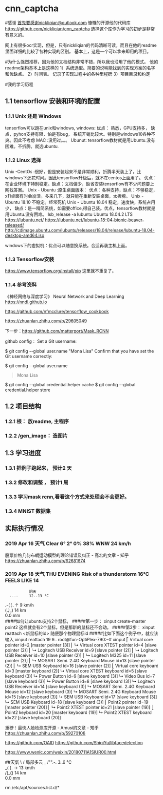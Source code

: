 # cnn_captcha
#感谢
首先要感谢nickliqian@outlook.com 慷慨的开源他的代码库 https://github.com/nickliqian/cnn_captcha 
选择这个库作为学习的初步是非常有意义的。

网上有很多ocr实现，但是，只有nickliqian的代码清晰可读，而且在他的readme里面详细的比较了各种实现的区别。
基本上，这是一个可以拿来即用的项目。

#为什么强烈推荐，因为他的文档结构非常不错，所以我也沿用了他的模式。
他的readme架构基本上是这样的
1）系统选型。简要的说明能找到的实现方案的名字和优缺点。
2）时间表。 记录了实现过程中的各种里程碑
3）项目目录和约定

#我的学习历程
 
## 1.1 tensorflow 安装和环境的配置
### 1.1.1 Unix 还是 Windows
tensorflow可以跑在unix和windows, 
windows:  优点： 熟悉，GPU支持多， 缺点，pyhon支持有限，怕是有bug， 系统开销比较大。特别是windows10各种不爽。因此不考虑
MAC  :没用过。。。
Ubunut: tensorflow教材就是用Ubuntu.没有困难。不折腾，就选ubuntu.

### 1.1.2 Linux 选择
Unix -CentOs :很好，但是安装起来不是非常顺利，折腾半天装上了，比windows下还花时间。因此tensorflow升级后，就不在centos上面用了。
优点：在企业环境下特别稳定。缺点：文档偏少，缺省安装tensorflow有不少问题要上网找答案。
Unix - Ubuntu :原生桌面版本： 优点：各种支持，缺点：不够稳定，x11桌面有时会崩溃。多来几下，就只能在重新安装桌面，太折腾。
Unix - Ubuntu 18.10  不稳定。经常死机
Unix - Ubuntu 18.04  稳定，速度快，系统占用少， 缺点：是一精简系统，如需要office,得自己装。优点，tensorflow教材就是用Ubuntu.没有困难。
lsb_release -a lubuntu 
Ubuntu 18.04.2 LTS
https://lubuntu.net/ 
https://lubuntu.net/lubuntu-18-04-bionic-beaver-released/
http://cdimage.ubuntu.com/lubuntu/releases/18.04/release/lubuntu-18.04-desktop-amd64.iso 

windows下的虚拟机：优点可以随意换系统。合适再装主机上面。

### 1.1.3 Tensorflow安装
https://www.tensorflow.org/install/pip 
这里就不重复了。

### 1.1.4 参考资料

《神经网络与深度学习》 Neural Network and Deep Learning https://nndl.github.io

https://github.com/nfmcclure/tensorflow_cookbook

https://zhuanlan.zhihu.com/p/29605049

下一步：https://github.com/matterport/Mask_RCNN


github config：
Set a Git username:

$ git config --global user.name "Mona Lisa"
Confirm that you have set the Git username correctly:

$ git config --global user.name
> Mona Lisa

$ git config --global credential.helper cache
$ git config --global credential.helper store

## 1.2 项目结构
### 1.2.1 根： 放readme, 主程序
### 1.2.2 /gen_image： 造图片


## 1.3 学习进度
### 1.3.1 把例子跑起来， 预计2 天
### 1.3.2 修改和调整 ， 预计1 周
### 1.3.3 学习mask rcnn,看看这个方式来处理会不会更好。
### 1.3.4 MNIST 数据集

## 实际执行情况

### 2019 Apr 16 天气 Clear	6°	2°	0%   38%	WNW 24 km/h


股票价格几何布朗运动模型的理论错误及纠正 - 高宏的文章 - 知乎
https://zhuanlan.zhihu.com/p/62681674


### 2019 Apr 18 天气 THU EVENING Risk of a thunderstorm 16°C FEELS LIKE	14 
               阴天
      .--.     12..13 °C      
   .-(    ).   ↑ 9 km/h       
  (___.__)__)  14 km          
               0.0 mm         
####如何让ubuntu支持2个鼠标，
#####第一步：  xinput create-master point2
这样就会有2个鼠标，但是那新的鼠标还不会动。
#####第2步：   xinput reattach  <新鼠标的id>  随便那个物理鼠标id
#####比如下面这个例子中，就应该输入 xinput reattach 19 9..
root@fun-OptiPlex-790:~# xinput
⎡ Virtual core pointer                    	id=2	[master pointer  (3)]
⎜   ↳ Virtual core XTEST pointer              	id=4	[slave  pointer  (2)]
⎜   ↳ Logitech USB Receiver                   	id=9	[slave  pointer  (2)]
⎜   ↳ Logitech USB Receiver                   	id=10	[slave  pointer  (2)]
⎜   ↳ Logitech M325                           	id=11	[slave  pointer  (2)]
⎜   ↳ MOSART Semi. 2.4G Keyboard Mouse        	id=13	[slave  pointer  (2)]
⎜   ↳ SEM USB Keyboard                        	id=16	[slave  pointer  (2)]
⎣ Virtual core keyboard                   	id=3	[master keyboard (2)]
    ↳ Virtual core XTEST keyboard             	id=5	[slave  keyboard (3)]
    ↳ Power Button                            	id=6	[slave  keyboard (3)]
    ↳ Video Bus                               	id=7	[slave  keyboard (3)]
    ↳ Power Button                            	id=8	[slave  keyboard (3)]
    ↳ Logitech USB Receiver                   	id=14	[slave  keyboard (3)]
    ↳ MOSART Semi. 2.4G Keyboard Mouse        	id=12	[slave  keyboard (3)]
    ↳ MOSART Semi. 2.4G Keyboard Mouse        	id=15	[slave  keyboard (3)]
    ↳ SEM USB Keyboard                        	id=17	[slave  keyboard (3)]
    ↳ SEM USB Keyboard                        	id=18	[slave  keyboard (3)]
⎡ Point2 pointer                          	id=19	[master pointer  (20)]
⎜   ↳ Point2 XTEST pointer                    	id=21	[slave  pointer  (19)]
⎣ Point2 keyboard                         	id=20	[master keyboard (19)]
    ↳ Point2 XTEST keyboard                   	id=22	[slave  keyboard (20)]


重磅！最快人脸检测库开源 - Amusi的文章 - 知乎
https://zhuanlan.zhihu.com/p/59270108

https://github.com/OAID
https://github.com/ShiqiYu/libfacedetection


https://www.wenlc.com/weixin/20180711A1SIUR00.html

##天氣
    \  /       局部多云
  _ /"".-.     3..6 °C        
    \_(   ).   → 13 km/h      
    /(___(__)  14 km          
               0.0 mm         


rm  /etc/apt/sources.list.d/*

